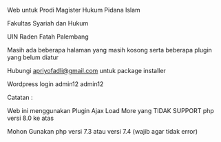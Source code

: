 Web untuk Prodi Magister Hukum Pidana Islam

Fakultas Syariah dan Hukum

UIN Raden Fatah Palembang

Masih ada beberapa halaman yang masih kosong serta beberapa plugin yang belum diatur

Hubungi apriyofadli@gmail.com untuk package installer

Wordpress login admin12 admin12

Catatan :

Web ini menggunakan Plugin Ajax Load More yang TIDAK SUPPORT php versi 8.0 ke atas

Mohon Gunakan php versi 7.3 atau versi 7.4 (wajib agar tidak error)